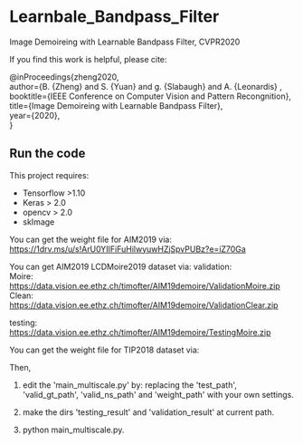 # Learnbale_Bandpass_Filter
Image Demoireing with Learnable Bandpass Filter, CVPR2020

If you find this work is helpful, please cite:

@inProceedings{zheng2020,  
author={B. {Zheng} and S. {Yuan} and g. {Slabaugh} and A. {Leonardis} ,  
booktitle={IEEE Conference on Computer Vision and Pattern Recongnition},  
title={Image Demoireing with Learnable Bandpass Filter},  
year={2020},  
}

## Run the code
This project requires:
* Tensorflow >1.10
* Keras > 2.0
* opencv > 2.0
* skImage

You can get the weight file for AIM2019 via:  
https://1drv.ms/u/s!ArU0YIIFiFuHilwyuwHZjSpvPUBz?e=iZ70Ga

You can get AIM2019 LCDMoire2019 dataset via:
validation:   
Moire: https://data.vision.ee.ethz.ch/timofter/AIM19demoire/ValidationMoire.zip  
Clean: https://data.vision.ee.ethz.ch/timofter/AIM19demoire/ValidationClear.zip  

testing:  
https://data.vision.ee.ethz.ch/timofter/AIM19demoire/TestingMoire.zip

You can get the weight file for TIP2018 dataset via:  


Then,  
1. edit the 'main_multiscale.py' by:
replacing the 'test_path', 'valid_gt_path', 'valid_ns_path' and 'weight_path' with your own settings.  

2. make the dirs 'testing_result' and 'validation_result' at current path.  

3. python main_multiscale.py.  

